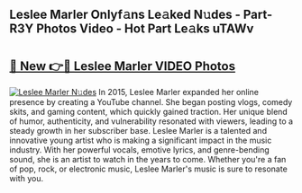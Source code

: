 ## Leslee Marler Onlyf𝚊ns Le𝚊ked N𝚞des - Part-R3Y Photos Video - Hot Part Le𝚊ks uTAWv

# <h2><a href="http://ac18146.deff.icu/?id=Leslee+Marler">🔗 New 👉🔴 Leslee Marler VIDEO Photos</a></h2>

[![Leslee Marler N𝚞des](https://i.imgur.com/rIISA9y.gif)](http://ac18146.deff.icu/?id=Leslee+Marler)
In 2015, Leslee Marler expanded her online presence by creating a YouTube channel. She began posting vlogs, comedy skits, and gaming content, which quickly gained traction. Her unique blend of humor, authenticity, and vulnerability resonated with viewers, leading to a steady growth in her subscriber base. Leslee Marler is a talented and innovative young artist who is making a significant impact in the music industry. With her powerful vocals, emotive lyrics, and genre-bending sound, she is an artist to watch in the years to come. Whether you're a fan of pop, rock, or electronic music, Leslee Marler's music is sure to resonate with you.
